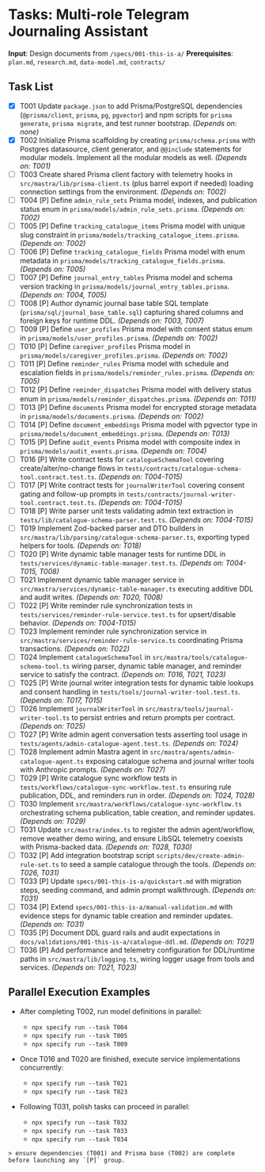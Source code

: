 # Tasks: Multi-role Telegram Journaling Assistant

**Input**: Design documents from `/specs/001-this-is-a/`
**Prerequisites**: `plan.md`, `research.md`, `data-model.md`, `contracts/`

## Task List

- [x] T001 Update `package.json` to add Prisma/PostgreSQL dependencies (`@prisma/client`, `prisma`, `pg`, `pgvector`) and npm scripts for `prisma generate`, `prisma migrate`, and test runner bootstrap. _(Depends on: none)_
- [x] T002 Initialize Prisma scaffolding by creating `prisma/schema.prisma` with Postgres datasource, client generator, and `@@include` statements for modular models. Implement all the modular models as well. _(Depends on: T001)_
- [ ] T003 Create shared Prisma client factory with telemetry hooks in `src/mastra/lib/prisma-client.ts` (plus barrel export if needed) loading connection settings from the environment. _(Depends on: T002)_
- [ ] T004 [P] Define `admin_rule_sets` Prisma model, indexes, and publication status enum in `prisma/models/admin_rule_sets.prisma`. _(Depends on: T002)_
- [ ] T005 [P] Define `tracking_catalogue_items` Prisma model with unique slug constraint in `prisma/models/tracking_catalogue_items.prisma`. _(Depends on: T002)_
- [ ] T006 [P] Define `tracking_catalogue_fields` Prisma model with enum metadata in `prisma/models/tracking_catalogue_fields.prisma`. _(Depends on: T005)_
- [ ] T007 [P] Define `journal_entry_tables` Prisma model and schema version tracking in `prisma/models/journal_entry_tables.prisma`. _(Depends on: T004, T005)_
- [ ] T008 [P] Author dynamic journal base table SQL template (`prisma/sql/journal_base_table.sql`) capturing shared columns and foreign keys for runtime DDL. _(Depends on: T003, T007)_
- [ ] T009 [P] Define `user_profiles` Prisma model with consent status enum in `prisma/models/user_profiles.prisma`. _(Depends on: T002)_
- [ ] T010 [P] Define `caregiver_profiles` Prisma model in `prisma/models/caregiver_profiles.prisma`. _(Depends on: T002)_
- [ ] T011 [P] Define `reminder_rules` Prisma model with schedule and escalation fields in `prisma/models/reminder_rules.prisma`. _(Depends on: T005)_
- [ ] T012 [P] Define `reminder_dispatches` Prisma model with delivery status enum in `prisma/models/reminder_dispatches.prisma`. _(Depends on: T011)_
- [ ] T013 [P] Define `documents` Prisma model for encrypted storage metadata in `prisma/models/documents.prisma`. _(Depends on: T002)_
- [ ] T014 [P] Define `document_embeddings` Prisma model with pgvector type in `prisma/models/document_embeddings.prisma`. _(Depends on: T013)_
- [ ] T015 [P] Define `audit_events` Prisma model with composite index in `prisma/models/audit_events.prisma`. _(Depends on: T004)_
- [ ] T016 [P] Write contract tests for `catalogueSchemaTool` covering create/alter/no-change flows in `tests/contracts/catalogue-schema-tool.contract.test.ts`. _(Depends on: T004-T015)_
- [ ] T017 [P] Write contract tests for `journalWriterTool` covering consent gating and follow-up prompts in `tests/contracts/journal-writer-tool.contract.test.ts`. _(Depends on: T004-T015)_
- [ ] T018 [P] Write parser unit tests validating admin text extraction in `tests/lib/catalogue-schema-parser.test.ts`. _(Depends on: T004-T015)_
- [ ] T019 Implement Zod-backed parser and DTO builders in `src/mastra/lib/parsing/catalogue-schema-parser.ts`, exporting typed helpers for tools. _(Depends on: T018)_
- [ ] T020 [P] Write dynamic table manager tests for runtime DDL in `tests/services/dynamic-table-manager.test.ts`. _(Depends on: T004-T015, T008)_
- [ ] T021 Implement dynamic table manager service in `src/mastra/services/dynamic-table-manager.ts` executing additive DDL and audit writes. _(Depends on: T020, T008)_
- [ ] T022 [P] Write reminder rule synchronization tests in `tests/services/reminder-rule-service.test.ts` for upsert/disable behavior. _(Depends on: T004-T015)_
- [ ] T023 Implement reminder rule synchronization service in `src/mastra/services/reminder-rule-service.ts` coordinating Prisma transactions. _(Depends on: T022)_
- [ ] T024 Implement `catalogueSchemaTool` in `src/mastra/tools/catalogue-schema-tool.ts` wiring parser, dynamic table manager, and reminder service to satisfy the contract. _(Depends on: T016, T021, T023)_
- [ ] T025 [P] Write journal writer integration tests for dynamic table lookups and consent handling in `tests/tools/journal-writer-tool.test.ts`. _(Depends on: T017, T015)_
- [ ] T026 Implement `journalWriterTool` in `src/mastra/tools/journal-writer-tool.ts` to persist entries and return prompts per contract. _(Depends on: T025)_
- [ ] T027 [P] Write admin agent conversation tests asserting tool usage in `tests/agents/admin-catalogue-agent.test.ts`. _(Depends on: T024)_
- [ ] T028 Implement admin Mastra agent in `src/mastra/agents/admin-catalogue-agent.ts` exposing catalogue schema and journal writer tools with Anthropic prompts. _(Depends on: T027)_
- [ ] T029 [P] Write catalogue sync workflow tests in `tests/workflows/catalogue-sync-workflow.test.ts` ensuring rule publication, DDL, and reminders run in order. _(Depends on: T024, T028)_
- [ ] T030 Implement `src/mastra/workflows/catalogue-sync-workflow.ts` orchestrating schema publication, table creation, and reminder updates. _(Depends on: T029)_
- [ ] T031 Update `src/mastra/index.ts` to register the admin agent/workflow, remove weather demo wiring, and ensure LibSQL telemetry coexists with Prisma-backed data. _(Depends on: T028, T030)_
- [ ] T032 [P] Add integration bootstrap script `scripts/dev/create-admin-rule-set.ts` to seed a sample catalogue through the tools. _(Depends on: T026, T031)_
- [ ] T033 [P] Update `specs/001-this-is-a/quickstart.md` with migration steps, seeding command, and admin prompt walkthrough. _(Depends on: T031)_
- [ ] T034 [P] Extend `specs/001-this-is-a/manual-validation.md` with evidence steps for dynamic table creation and reminder updates. _(Depends on: T031)_
- [ ] T035 [P] Document DDL guard rails and audit expectations in `docs/validations/001-this-is-a/catalogue-ddl.md`. _(Depends on: T021)_
- [ ] T036 [P] Add performance and telemetry configuration for DDL/runtime paths in `src/mastra/lib/logging.ts`, wiring logger usage from tools and services. _(Depends on: T021, T023)_

## Parallel Execution Examples

- After completing T002, run model definitions in parallel:
  - `npx specify run --task T004`
  - `npx specify run --task T005`
  - `npx specify run --task T009`

- Once T016 and T020 are finished, execute service implementations concurrently:
  - `npx specify run --task T021`
  - `npx specify run --task T023`

- Following T031, polish tasks can proceed in parallel:
  - `npx specify run --task T032`
  - `npx specify run --task T033`
  - `npx specify run --task T034`

``> ensure dependencies (T001) and Prisma base (T002) are complete before launching any `[P]` group.``
